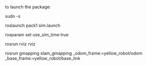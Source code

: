 to launch the package:

sudo -s

roslaunch pack1 sim.launch

rosparam set use_sim_time true

rosrun rviz rviz 

rosrun gmapping slam_gmapping _odom_frame:=yellow_robot/odom _base_frame:=yellow_robot/base_link

